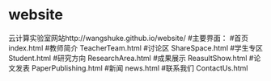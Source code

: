 # website
云计算实验室网站http://wangshuke.github.io/website/
#主要界面：
#首页 index.html
#教师简介 TeacherTeam.html
#讨论区 ShareSpace.html
#学生专区 Student.html
#研究方向 ResearchArea.html
#成果展示 ReasultShow.html
#论文发表  PaperPublishing.html
#新闻  news.html
#联系我们 ContactUs.html
